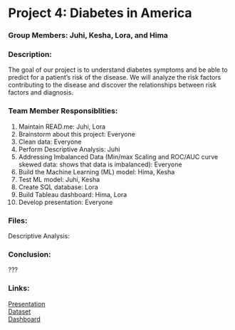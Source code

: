 # Project 4: Diabetes in America

### Group Members: Juhi, Kesha, Lora, and Hima

### Description:
The goal of our project is to understand diabetes symptoms and be able to predict for a patient’s risk of the disease. We will analyze the risk factors contributing to the disease and discover the relationships between risk factors and diagnosis.

### Team Member Responsiblities: 
1. Maintain READ.me: Juhi, Lora
2. Brainstorm about this project: Everyone
3. Clean data: Everyone
4. Perform Descriptive Analysis: Juhi
5. Addressing Imbalanced Data (Min/max Scaling and ROC/AUC curve skewed data: shows that data is imbalanced): Everyone
6. Build the Machine Learning (ML) model: Hima, Kesha
7. Test ML model: Juhi, Kesha
8. Create SQL database: Lora
9. Build Tableau dashboard: Hima, Lora
10. Develop presentation: Everyone

### Files:
Descriptive Analysis: 

### Conclusion:
???

### Links:
[Presentation](https://docs.google.com/presentation/d/1Fwp0ApqPC1A-W60X4_651ZGxSt-mDuQlyu1uq_cue68/edit?usp=sharing) 
<br> [Dataset](https://www.kaggle.com/datasets/iammustafatz/diabetes-prediction-dataset) 
<br> [Dashboard](???)

